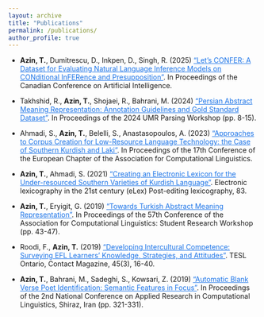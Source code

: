 ```yaml
---
layout: archive
title: "Publications"
permalink: /publications/
author_profile: true
---
```


<div class="pubs">

- **Azin, T.**, Dumitrescu, D., Inkpen, D., Singh, R. (2025) [“Let’s CONFER: A Dataset for Evaluating Natural Language Inference Models on CONditional InFERence and Presupposition”](https://caiac.pubpub.org/pub/keh8ij01/). In Proceedings of the Canadian Conference on Artificial Intelligence.

- Takhshid, R., **Azin, T.**, Shojaei, R., Bahrani, M. (2024) [“Persian Abstract Meaning Representation: Annotation Guidelines and Gold Standard Dataset”](https://aclanthology.org/2024.umrpw-1.2/). In Proceedings of the 2024 UMR Parsing Workshop (pp. 8-15).

- Ahmadi, S., **Azin, T.**, Belelli, S., Anastasopoulos, A. (2023) [“Approaches to Corpus Creation for Low-Resource Language Technology: the Case of Southern Kurdish and Laki”](https://aclanthology.org/2023.fieldmatters-1.7/). In Proceedings of the 17th Conference of the European Chapter of the Association for Computational Linguistics.

- **Azin, T.**, Ahmadi, S. (2021) [“Creating an Electronic Lexicon for the Under-resourced Southern Varieties of Kurdish Language”](https://elex.link/elex2021/wp-content/uploads/2021/08/eLex_2021_30_pp479-488.pdf). Electronic lexicography in the 21st century (eLex) Post-editing lexicography, 83.

- **Azin, T.**, Eryigit, G. (2019) [“Towards Turkish Abstract Meaning Representation”](https://aclanthology.org/P19-2006/). In Proceedings of the 57th Conference of the Association for Computational Linguistics: Student Research Workshop (pp. 43-47).

- Roodi, F., **Azin, T.** (2019) [“Developing Intercultural Competence: Surveying EFL Learners’ Knowledge, Strategies, and Attitudes”](https://contact.teslontario.org/developing-intercultural-competence-surveying-efl-learners-knowledge-strategies-and-attitudes/). TESL Ontario, Contact Magazine, 45(3), 16-40.

- **Azin, T.**, Bahrani, M., Sadeghi, S., Kowsari, Z. (2019) [“Automatic Blank Verse Poet Identification: Semantic Features in Focus”](https://www.isc.ac/file/download/gsiBook/6474303da2812-1621755624-conf-98.pdf). In Proceedings of the 2nd National Conference on Applied Research in Computational Linguistics, Shiraz, Iran (pp. 321-331).

</div>

<style>
.pubs a {
  color: #1a73e8;             
  text-decoration: underline;
}
.pubs a:hover {
  color: #1558b0;              
}
</style>
